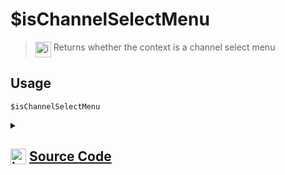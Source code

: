 # $isChannelSelectMenu
> <img align="top" src="https://upload.wikimedia.org/wikipedia/commons/thumb/e/e4/Infobox_info_icon.svg/160px-Infobox_info_icon.svg.png?20150409153300" alt="image" width="25" height="auto"> Returns whether the context is a channel select menu
## Usage
```
$isChannelSelectMenu
```
<details>
<summary>
    
## <img align="top" src="https://cdn4.iconfinder.com/data/icons/iconsimple-logotypes/512/github-512.png" alt="image" width="25" height="auto">  [Source Code](https://github.com/tryforge/ForgeScript-V2/blob/main/src/native/isChannelSelectMenu.ts)
    
</summary>
    
```ts
import { NativeFunction, Return } from "../structures"

export default new NativeFunction({
    name: "$isChannelSelectMenu",
    description: "Returns whether the context is a channel select menu",
    unwrap: false,
    execute(ctx) {
        return Return.success(Boolean(ctx.interaction?.isChannelSelectMenu()))
    },
})
```
    
</details>